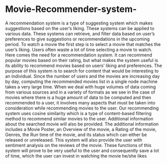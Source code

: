 # Movie-Recommender-system-

A recommendation system is a type of suggesting system which makes 
suggestions based on the user’s liking. These systems can be applied to various 
data. These systems can retrieve, and filter data based on user’s preferences to 
give suggestions or recommendations in the upcoming period. To watch a movie 
the first step is to select a movie that matches the user’s liking. Users often waste 
a lot of time selecting a movie to watch. Here comes the need for a 
recommendation system. It can recommend popular movies based on their 
rating, but what makes the system useful is its ability to recommend movies 
based on users’ liking and preferences. The purpose of this system is to search for 
content that would be interesting to an individual. Since the number of users and 
the movies are increasing day by day, computing the recommended movies list in 
a single node machine takes a very large time. When we deal with huge volumes 
of data coming from various sources and in a variety of formats as we see in the 
case of movies where there is a huge amount of data to be computed and then 
recommended to a user, it involves many aspects that must be taken into 
consideration while recommending movies to the user. Our recommending 
system uses cosine similarity which is a type of content-based filtering method to 
recommend similar movies to the user. Additional information about the 
searched movie will also be provided. The additional information includes a 
Movie Poster, an Overview of the movie, a Rating of the movie, Genres, the Run 
time of the movie, and its status which can either be released or unreleased. This 
system will also provide the user with sentiment analysis on the reviews of the 
movie. These functions of this system will prove to be very useful to the user and 
consequently save a lot of time, which the user can invest in watching the movie 
he/she likes
